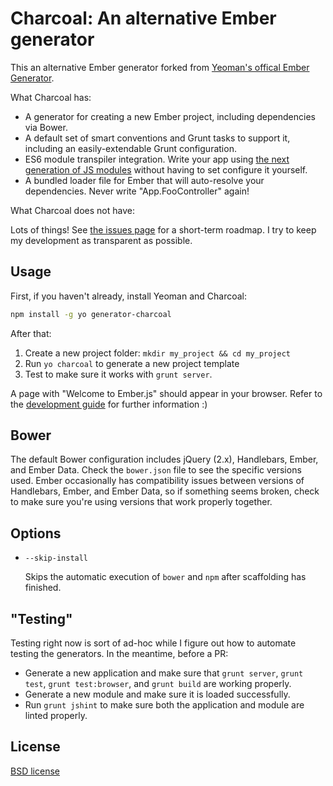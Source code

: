 # Charcoal: An alternative Ember generator 

This an alternative Ember generator forked from [Yeoman's offical Ember Generator](https://github.com/yeoman/generator-ember). 

What Charcoal has:

* A generator for creating a new Ember project, including dependencies via Bower.
* A default set of smart conventions and Grunt tasks to support it, including an easily-extendable Grunt configuration.
* ES6 module transpiler integration. Write your app using [the next generation of JS modules](http://www.thomasboyt.com/2013/06/21/es6-module-transpiler.html) without having to set configure it yourself.
* A bundled loader file for Ember that will auto-resolve your dependencies. Never write "App.FooController" again!

What Charcoal does not have:

Lots of things! See [the issues page](https://github.com/thomasboyt/charcoal/issues) for a short-term roadmap. I try to keep my development as transparent as possible.

## Usage

First, if you haven't already, install Yeoman and Charcoal:

```sh
npm install -g yo generator-charcoal
``` 

After that:

1. Create a new project folder: `mkdir my_project && cd my_project`
1. Run `yo charcoal` to generate a new project template
1. Test to make sure it works with `grunt server`.

A page with "Welcome to Ember.js" should appear in your browser. Refer to the [development guide](https://github.com/thomasboyt/charcoal/blob/master/app/templates/charcoal/readme.md) for further information :)

## Bower

The default Bower configuration includes jQuery (2.x), Handlebars, Ember, and Ember Data. Check the `bower.json` file to see the specific versions used. Ember occasionally has compatibility issues between versions of Handlebars, Ember, and Ember Data, so if something seems broken, check to make sure you're using versions that work properly together.

## Options

* `--skip-install`

  Skips the automatic execution of `bower` and `npm` after scaffolding has finished.

## "Testing"

Testing right now is sort of ad-hoc while I figure out how to automate testing the generators. In the meantime, before a PR:

* Generate a new application and make sure that `grunt server`, `grunt test`, `grunt test:browser`, and `grunt build` are working properly.
* Generate a new module and make sure it is loaded successfully.
* Run `grunt jshint` to make sure both the application and module are linted properly.

## License

[BSD license](http://opensource.org/licenses/bsd-license.php)
